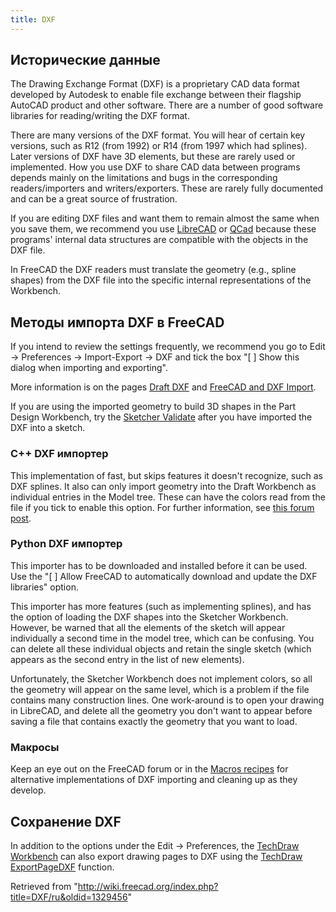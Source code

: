 ```yaml
---
title: DXF
---
```

## Исторические данные

The Drawing Exchange Format (DXF) is a proprietary CAD data format developed by Autodesk to enable file exchange between their flagship AutoCAD product and other software. There are a number of good software libraries for reading/writing the DXF format.

There are many versions of the DXF format. You will hear of certain key versions, such as R12 (from 1992) or R14 (from 1997 which had splines). Later versions of DXF have 3D elements, but these are rarely used or implemented. How you use DXF to share CAD data between programs depends mainly on the limitations and bugs in the corresponding readers/importers and writers/exporters. These are rarely fully documented and can be a great source of frustration.

If you are editing DXF files and want them to remain almost the same when you save them, we recommend you use [LibreCAD](https://en.wikipedia.org/wiki/LibreCAD) or [QCad](https://en.wikipedia.org/wiki/QCad) because these programs' internal data structures are compatible with the objects in the DXF file.

In FreeCAD the DXF readers must translate the geometry (e.g., spline shapes) from the DXF file into the specific internal representations of the Workbench.

## Методы импорта DXF в FreeCAD

If you intend to review the settings frequently, we recommend you go to Edit → Preferences → Import-Export → DXF and tick the box "[ ] Show this dialog when importing and exporting".

More information is on the pages [Draft DXF](/Draft_DXF "Draft DXF") and [FreeCAD and DXF Import](/FreeCAD_and_DXF_Import "FreeCAD and DXF Import").

If you are using the imported geometry to build 3D shapes in the Part Design Workbench, try the [Sketcher Validate](/Sketcher_ValidateSketch "Sketcher ValidateSketch") after you have imported the DXF into a sketch.

### C++ DXF импортер

This implementation of fast, but skips features it doesn't recognize, such as DXF splines. It also can only import geometry into the Draft Workbench as individual entries in the Model tree. These can have the colors read from the file if you tick to enable this option. For further information, see [this forum post](https://forum.freecadweb.org/viewtopic.php?f=3&t=32493).

### Python DXF импортер

This importer has to be downloaded and installed before it can be used. Use the "[ ] Allow FreeCAD to automatically download and update the DXF libraries" option.

This importer has more features (such as implementing splines), and has the option of loading the DXF shapes into the Sketcher Workbench. However, be warned that all the elements of the sketch will appear individually a second time in the model tree, which can be confusing. You can delete all these individual objects and retain the single sketch (which appears as the second entry in the list of new elements).

Unfortunately, the Sketcher Workbench does not implement colors, so all the geometry will appear on the same level, which is a problem if the file contains many construction lines. One work-around is to open your drawing in LibreCAD, and delete all the geometry you don't want to appear before saving a file that contains exactly the geometry that you want to load.

### Макросы

Keep an eye out on the FreeCAD forum or in the [Macros recipes](/Macros_recipes "Macros recipes") for alternative implementations of DXF importing and cleaning up as they develop.

## Сохранение DXF

In addition to the options under the Edit → Preferences, the [TechDraw Workbench](/TechDraw_Workbench "TechDraw Workbench") can also export drawing pages to DXF using the [TechDraw ExportPageDXF](/TechDraw_ExportPageDXF "TechDraw ExportPageDXF") function.

Retrieved from "<http://wiki.freecad.org/index.php?title=DXF/ru&oldid=1329456>"